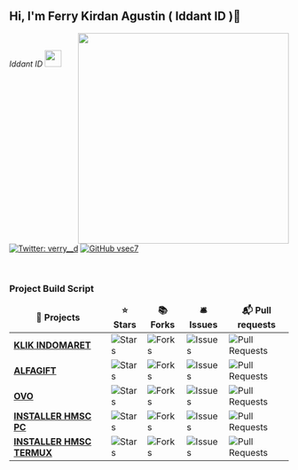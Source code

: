 <h2> Hi, I'm Ferry Kirdan Agustin ( Iddant ID )👋</h2>
<img align='right' src="https://github-readme-stats.vercel.app/api?username=ipkzone&show_icons=true&theme=radical" width="380">
<br>
<p><em>Iddant ID <img src="https://media.giphy.com/media/WUlplcMpOCEmTGBtBW/giphy.gif" width="30"><br>
</em></p>

[![Twitter: verry__d](https://img.shields.io/twitter/follow/ipkzone?style=flat-square)](https://twitter.com/ipkzone)
[![GitHub vsec7](https://img.shields.io/github/followers/ipkzone?label=follow%20github&style=flat-square)](https://github.com/ipkzone)

<br>
<h3>Project Build Script</h3>
<table>
  <thead align="center">
    <tr border: none;>
      <td><b>🎁 Projects</b></td>
      <td><b>⭐ Stars</b></td>
      <td><b>📚 Forks</b></td>
      <td><b>🛎 Issues</b></td>
      <td><b>📬 Pull requests</b></td>
    </tr>
  </thead>
  <tbody>
<tr>
      <td><a href="https://github.com/ipkzone/klikindomaret"><b>KLIK INDOMARET</a></td>
      <td><img alt="Stars" src="https://img.shields.io/github/stars/ipkzone/klikindomaret?style=flat-square&labelColor=343b41"/></td>
      <td><img alt="Forks" src="https://img.shields.io/github/forks/ipkzone/klikindomaret?style=flat-square&labelColor=343b41"/></td>
      <td><img alt="Issues" src="https://img.shields.io/github/issues/ipkzone/klikindomaret?style=flat-square&labelColor=343b41"/></td>
      <td><img alt="Pull Requests" src="https://img.shields.io/github/issues-pr/ipkzone/klikindomaret?style=flat-square&labelColor=343b41"/></td>
</tr>
<tr>
      <td><a href="https://github.com/ipkzone/alfagift"><b>ALFAGIFT</a></td>
      <td><img alt="Stars" src="https://img.shields.io/github/stars/ipkzone/alfagift?style=flat-square&labelColor=343b41"/></td>
      <td><img alt="Forks" src="https://img.shields.io/github/forks/ipkzone/alfagift?style=flat-square&labelColor=343b41"/></td>
      <td><img alt="Issues" src="https://img.shields.io/github/issues/ipkzone/alfagift?style=flat-square&labelColor=343b41"/></td>
      <td><img alt="Pull Requests" src="https://img.shields.io/github/issues-pr/ipkzone/alfagift?style=flat-square&labelColor=343b41"/></td>
</tr>
<tr>
      <td><a href="https://github.com/ipkzone/alfagift"><b>OVO</a></td>
      <td><img alt="Stars" src="https://img.shields.io/github/stars/ipkzone/OVO?style=flat-square&labelColor=343b41"/></td>
      <td><img alt="Forks" src="https://img.shields.io/github/forks/ipkzone/OVO?style=flat-square&labelColor=343b41"/></td>
      <td><img alt="Issues" src="https://img.shields.io/github/issues/ipkzone/OVO?style=flat-square&labelColor=343b41"/></td>
      <td><img alt="Pull Requests" src="https://img.shields.io/github/issues-pr/ipkzone/OVO?style=flat-square&labelColor=343b41"/></td>
</tr>
     <tr>
      <td><a href="https://github.com/ipkzone/installerhmsc"><b>INSTALLER HMSC PC</b></a></td>
      <td><img alt="Stars" src="https://img.shields.io/github/stars/ipkzone/installerhmsc?style=flat-square&labelColor=343b41"/></td>
      <td><img alt="Forks" src="https://img.shields.io/github/forks/ipkzone/installerhmsc?style=flat-square&labelColor=343b41"/></td>
      <td><img alt="Issues" src="https://img.shields.io/github/issues/ipkzone/installerhmsc?style=flat-square&labelColor=343b41"/></td>
      <td><img alt="Pull Requests" src="https://img.shields.io/github/issues-pr/ipkzone/installerhmsc?style=flat-square&labelColor=343b41"/></td>
</tr>
<tr>
      <td><a href="https://github.com/ipkzone/installerhmsc"><b>INSTALLER HMSC TERMUX</b></a></td>
      <td><img alt="Stars" src="https://img.shields.io/github/stars/ipkzone/termux-php-hmsc?style=flat-square&labelColor=343b41"/></td>
      <td><img alt="Forks" src="https://img.shields.io/github/forks/ipkzone/termux-php-hmsc?style=flat-square&labelColor=343b41"/></td>
      <td><img alt="Issues" src="https://img.shields.io/github/issues/ipkzone/termux-php-hmsc?style=flat-square&labelColor=343b41"/></td>
      <td><img alt="Pull Requests" src="https://img.shields.io/github/issues-pr/ipkzone/termux-php-hmsc?style=flat-square&labelColor=343b41"/></td>
</tr>
  </tbody>
</table>
